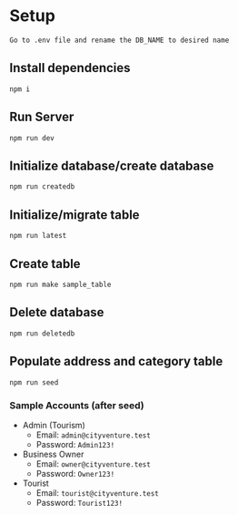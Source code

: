 # Setup

    Go to .env file and rename the DB_NAME to desired name

## Install dependencies

    npm i

## Run Server

    npm run dev

## Initialize database/create database

    npm run createdb

## Initialize/migrate table

    npm run latest

## Create table

    npm run make sample_table

## Delete database

    npm run deletedb

## Populate address and category table

    npm run seed

### Sample Accounts (after seed)

- Admin (Tourism)
  - Email: `admin@cityventure.test`
  - Password: `Admin123!`
- Business Owner
  - Email: `owner@cityventure.test`
  - Password: `Owner123!`
- Tourist
  - Email: `tourist@cityventure.test`
  - Password: `Tourist123!`
  